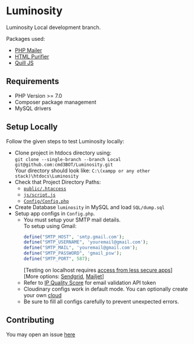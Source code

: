 # Luminosity

Luminosity Local development branch.

 Packages used:
  - [PHP Mailer](https://github.com/PHPMailer/PHPMailer)
  - [HTML Purifier](https://github.com/ezyang/htmlpurifier)
  - [Quill JS](https://github.com/quilljs/quill)

 ## Requirements
  - PHP Version >= 7.0
  - Composer package management
  - MySQL drivers
 
 ## Setup Locally 
 
 Follow the given steps to test Luminosity locally:
  - Clone project in htdocs directory using: <br>
    ```git clone --single-branch --branch Local git@github.com:cmd3BOT/Luminosity.git``` <br>
    Your directory should look like: ```C:\(xampp or any other stack)\htdocs\Luminosity```
  - Check that Project Directory Paths:
    - [``public/.htaccess``](https://github.com/cmd3BOT/Luminosity/blob/Local/public/.htaccess#L4) 
    - [``js/script.js``](https://github.com/cmd3BOT/Luminosity/blob/Local/public/js/script.js#L1)
    - [``Config/Config.php``](https://github.com/cmd3BOT/Luminosity/blob/Local/application/Config/Config.php#L28)
  - Create Database ``luminosity`` in MySQL and load ``SQL/dump.sql``
  - Setup app configs in ``Config.php``.
    - You must setup your SMTP mail details. <br>
      To setup using Gmail:
      ```php
      define("SMTP_HOST", 'smtp.gmail.com');
      define("SMTP_USERNAME", 'youremail@gmail.com');
      define("SMTP_MAIL", 'youremail@gmail.com');
      define("SMTP_PASSWORD", 'gmail_psw');
      define("SMTP_PORT", 587);
      ```
      [Testing on localhost requires [access from less secure apps](https://myaccount.google.com/lesssecureapps)] <br>
      [More options: [Sendgrid](http://sendgrid.com/), [Mailjet](https://www.mailjet.com/feature/smtp-relay/)]
    - Refer to [IP Quality Score](https://www.ipqualityscore.com/documentation/email-validation/overview) for email validation API token
    - Cloudinary configs work in default mode. You can optionally create your own [cloud](https://cloudinary.com/users/register/free)
    - Be sure to fill all configs carefully to prevent unexpected errors.

## Contributing
  You may open an issue [here](https://github.com/cmd3BOT/Luminosity/issues)
  
